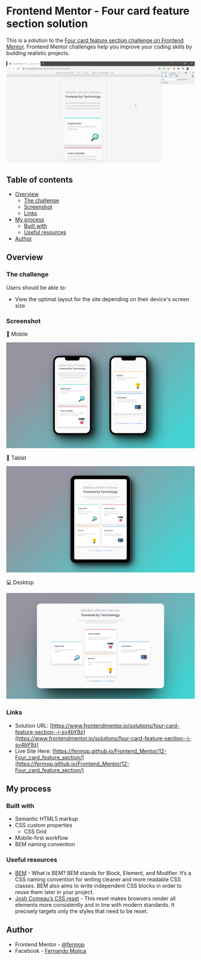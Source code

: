 # Frontend Mentor - Four card feature section solution

This is a solution to the [Four card feature section challenge on Frontend Mentor](https://www.frontendmentor.io/challenges/four-card-feature-section-weK1eFYK). Frontend Mentor challenges help you improve your coding skills by building realistic projects.

![Sample GIF](./assets/video/sample.gif)

## Table of contents

- [Overview](#overview)
  - [The challenge](#the-challenge)
  - [Screenshot](#screenshot)
  - [Links](#links)
- [My process](#my-process)
  - [Built with](#built-with)
  - [Useful resources](#useful-resources)
- [Author](#author)

## Overview

### The challenge

Users should be able to:

- View the optimal layout for the site depending on their device's screen size

### Screenshot

📱 Mobile

![Mobile](./assets/images/mobile.png)

📱 Tablet

![Tablet](./assets/images/tablet.png)

💻 Desktop

![Desktop](./assets/images/desktop.png)

### Links

- Solution URL: [https://www.frontendmentor.io/solutions/four-card-feature-section--j-sv4bY9z](https://www.frontendmentor.io/solutions/four-card-feature-section--j-sv4bY9z)
- Live Site Here: [https://fermop.github.io/Frontend_Mentor/12-Four_card_feature_section/](https://fermop.github.io/Frontend_Mentor/12-Four_card_feature_section/)

## My process

### Built with

- Semantic HTML5 markup
- CSS custom properties
  - CSS Grid
- Mobile-first workflow
- BEM naming convention

### Useful resources

- [BEM](https://9elements.com/bem-cheat-sheet/) - What is BEM? BEM stands for Block, Element, and Modifier. It’s a CSS naming convention for writing cleaner and more readable CSS classes. BEM also aims to write independent CSS blocks in order to reuse them later in your project.
- [Josh Comeau’s CSS reset](https://www.joshwcomeau.com/css/custom-css-reset/) - This reset makes browsers render all elements more consistently and in line with modern standards. It precisely targets only the styles that need to be reset.

## Author

- Frontend Mentor - [@fermop](https://www.frontendmentor.io/profile/fermop)
- Facebook - [Fernando Mojica](https://www.facebook.com/fernando.mojica.758737/)